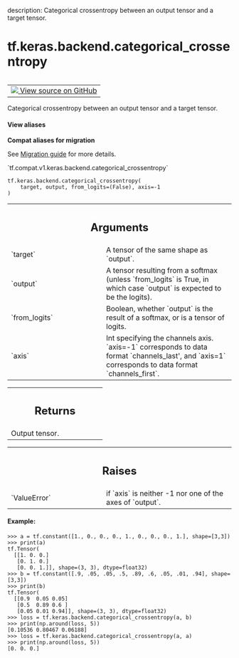 description: Categorical crossentropy between an output tensor and a target tensor.

<div itemscope itemtype="http://developers.google.com/ReferenceObject">
<meta itemprop="name" content="tf.keras.backend.categorical_crossentropy" />
<meta itemprop="path" content="Stable" />
</div>

# tf.keras.backend.categorical_crossentropy

<!-- Insert buttons and diff -->

<table class="tfo-notebook-buttons tfo-api nocontent" align="left">
<td>
  <a target="_blank" href="https://github.com/tensorflow/tensorflow/blob/r2.3/tensorflow/python/keras/backend.py#L4640-L4708">
    <img src="https://www.tensorflow.org/images/GitHub-Mark-32px.png" />
    View source on GitHub
  </a>
</td>
</table>



Categorical crossentropy between an output tensor and a target tensor.

<section class="expandable">
  <h4 class="showalways">View aliases</h4>
  <p>
<b>Compat aliases for migration</b>
<p>See
<a href="https://www.tensorflow.org/guide/migrate">Migration guide</a> for
more details.</p>
<p>`tf.compat.v1.keras.backend.categorical_crossentropy`</p>
</p>
</section>

<pre class="devsite-click-to-copy prettyprint lang-py tfo-signature-link">
<code>tf.keras.backend.categorical_crossentropy(
    target, output, from_logits=(False), axis=-1
)
</code></pre>



<!-- Placeholder for "Used in" -->


<!-- Tabular view -->
 <table class="responsive fixed orange">
<colgroup><col width="214px"><col></colgroup>
<tr><th colspan="2"><h2 class="add-link">Arguments</h2></th></tr>

<tr>
<td>
`target`
</td>
<td>
A tensor of the same shape as `output`.
</td>
</tr><tr>
<td>
`output`
</td>
<td>
A tensor resulting from a softmax
(unless `from_logits` is True, in which
case `output` is expected to be the logits).
</td>
</tr><tr>
<td>
`from_logits`
</td>
<td>
Boolean, whether `output` is the
result of a softmax, or is a tensor of logits.
</td>
</tr><tr>
<td>
`axis`
</td>
<td>
Int specifying the channels axis. `axis=-1` corresponds to data
format `channels_last', and `axis=1` corresponds to data format
`channels_first`.
</td>
</tr>
</table>



<!-- Tabular view -->
 <table class="responsive fixed orange">
<colgroup><col width="214px"><col></colgroup>
<tr><th colspan="2"><h2 class="add-link">Returns</h2></th></tr>
<tr class="alt">
<td colspan="2">
Output tensor.
</td>
</tr>

</table>



<!-- Tabular view -->
 <table class="responsive fixed orange">
<colgroup><col width="214px"><col></colgroup>
<tr><th colspan="2"><h2 class="add-link">Raises</h2></th></tr>

<tr>
<td>
`ValueError`
</td>
<td>
if `axis` is neither -1 nor one of the axes of `output`.
</td>
</tr>
</table>



#### Example:



```
>>> a = tf.constant([1., 0., 0., 0., 1., 0., 0., 0., 1.], shape=[3,3])
>>> print(a)
tf.Tensor(
  [[1. 0. 0.]
   [0. 1. 0.]
   [0. 0. 1.]], shape=(3, 3), dtype=float32)
>>> b = tf.constant([.9, .05, .05, .5, .89, .6, .05, .01, .94], shape=[3,3])
>>> print(b)
tf.Tensor(
  [[0.9  0.05 0.05]
   [0.5  0.89 0.6 ]
   [0.05 0.01 0.94]], shape=(3, 3), dtype=float32)
>>> loss = tf.keras.backend.categorical_crossentropy(a, b)
>>> print(np.around(loss, 5))
[0.10536 0.80467 0.06188]
>>> loss = tf.keras.backend.categorical_crossentropy(a, a)
>>> print(np.around(loss, 5))
[0. 0. 0.]
```